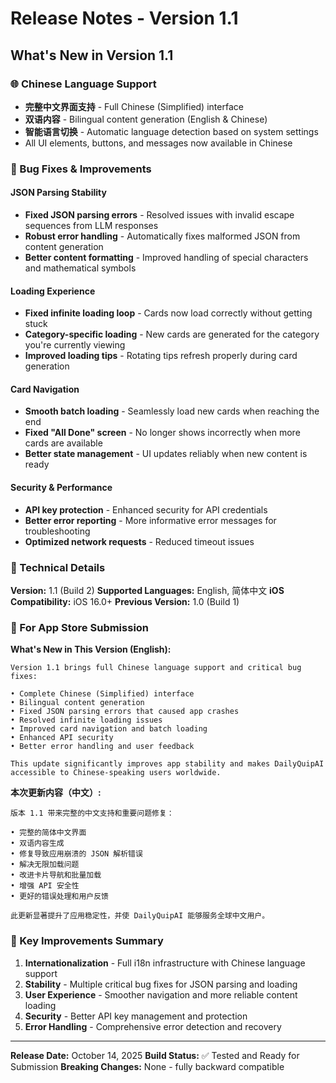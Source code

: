 # Release Notes - Version 1.1

## What's New in Version 1.1

### 🌐 Chinese Language Support
- **完整中文界面支持** - Full Chinese (Simplified) interface
- **双语内容** - Bilingual content generation (English & Chinese)
- **智能语言切换** - Automatic language detection based on system settings
- All UI elements, buttons, and messages now available in Chinese

### 🐛 Bug Fixes & Improvements

#### JSON Parsing Stability
- **Fixed JSON parsing errors** - Resolved issues with invalid escape sequences from LLM responses
- **Robust error handling** - Automatically fixes malformed JSON from content generation
- **Better content formatting** - Improved handling of special characters and mathematical symbols

#### Loading Experience
- **Fixed infinite loading loop** - Cards now load correctly without getting stuck
- **Category-specific loading** - New cards are generated for the category you're currently viewing
- **Improved loading tips** - Rotating tips refresh properly during card generation

#### Card Navigation
- **Smooth batch loading** - Seamlessly load new cards when reaching the end
- **Fixed "All Done" screen** - No longer shows incorrectly when more cards are available
- **Better state management** - UI updates reliably when new content is ready

#### Security & Performance
- **API key protection** - Enhanced security for API credentials
- **Better error reporting** - More informative error messages for troubleshooting
- **Optimized network requests** - Reduced timeout issues

### 📝 Technical Details

**Version:** 1.1 (Build 2)
**Supported Languages:** English, 简体中文
**iOS Compatibility:** iOS 16.0+
**Previous Version:** 1.0 (Build 1)

### 🔧 For App Store Submission

**What's New in This Version (English):**
```
Version 1.1 brings full Chinese language support and critical bug fixes:

• Complete Chinese (Simplified) interface
• Bilingual content generation
• Fixed JSON parsing errors that caused app crashes
• Resolved infinite loading issues
• Improved card navigation and batch loading
• Enhanced API security
• Better error handling and user feedback

This update significantly improves app stability and makes DailyQuipAI accessible to Chinese-speaking users worldwide.
```

**本次更新内容（中文）:**
```
版本 1.1 带来完整的中文支持和重要问题修复：

• 完整的简体中文界面
• 双语内容生成
• 修复导致应用崩溃的 JSON 解析错误
• 解决无限加载问题
• 改进卡片导航和批量加载
• 增强 API 安全性
• 更好的错误处理和用户反馈

此更新显著提升了应用稳定性，并使 DailyQuipAI 能够服务全球中文用户。
```

### 🎯 Key Improvements Summary

1. **Internationalization** - Full i18n infrastructure with Chinese language support
2. **Stability** - Multiple critical bug fixes for JSON parsing and loading
3. **User Experience** - Smoother navigation and more reliable content loading
4. **Security** - Better API key management and protection
5. **Error Handling** - Comprehensive error detection and recovery

---

**Release Date:** October 14, 2025
**Build Status:** ✅ Tested and Ready for Submission
**Breaking Changes:** None - fully backward compatible
